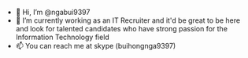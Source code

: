 - 👋 Hi, I’m @ngabui9397
- 👀 I’m currently working as an IT Recruiter and it'd be great to be here and look for talented candidates who have strong passion for the Information Technology field
- 📫 You can reach me at skype (buihongnga9397) 
<!---
ngabui9397/ngabui9397 is a ✨ special ✨ repository because its `README.md` (this file) appears on your GitHub profile.
You can click the Preview link to take a look at your changes.
--->
